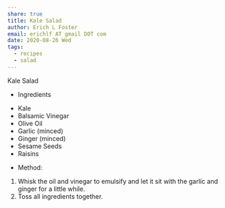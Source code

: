 ```yaml
---
share: true
title: Kale Salad
author: Erich L Foster
email: erichlf AT gmail DOT com
date: 2020-08-26 Wed
tags:
  - recipes
  - salad
---
```

Kale Salad
* Ingredients
- Kale
- Balsamic Vinegar
- Olive Oil
- Garlic (minced)
- Ginger (minced)
- Sesame Seeds
- Raisins

* Method:
1. Whisk the oil and vinegar to emulsify and let it sit with the garlic and ginger for a little while.
2. Toss all ingredients together.
